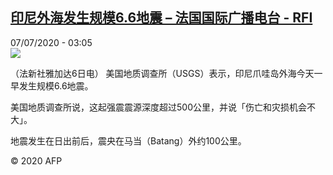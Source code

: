 <!--1594090585000-->
[印尼外海发生规模6.6地震 – 法国国际广播电台 - RFI](http://www.rfi.fr//cn/contenu/20200707-%E5%8D%B0%E5%B0%BC%E5%A4%96%E6%B5%B7%E5%8F%91%E7%94%9F%E8%A7%84%E6%A8%A166%E5%9C%B0%E9%9C%87)
------

<div>07/07/2020 - 03:05</div><img src="https://s.rfi.fr/media/display/54695574-bff4-11ea-bcbe-005056a964fe/w:310/p:16x9/int0005b.200707090502.jpg"><div class="t-content__body u-clearfix"><div class="m-interstitial"></div><p>（法新社雅加达6日电）    美国地质调查所（USGS）表示，印尼爪哇岛外海今天一早发生规模6.6地震。</p><p>    美国地质调查所说，这起强震震源深度超过500公里，并说「伤亡和灾损机会不大」。</p><p>    地震发生在日出前后，震央在马当（Batang）外约100公里。</p><p class="t-copyright">© 2020 AFP</p>        </div>
